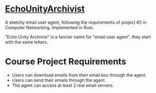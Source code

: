 # [EchoUnityArchivist](https://github.com/Somnia1337/EchoUnityArchivist)

A sketchy email user agent, following the requirements of project #2 in Computer Networking, implemented in Rust.

"Echo Unity Archivist" is a fancier name for "email user agent", they start with the same letters.

# Course Project Requirements

- Users can download emails from their email box through the agent.
- Users can send their emails through the agent.
- The agent can access at least 2 real email servers.
